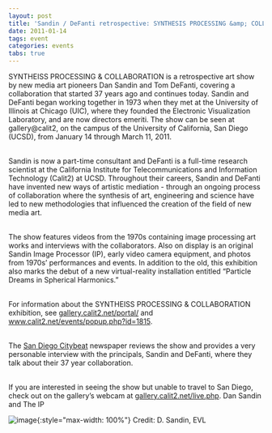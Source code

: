 ```yaml
---
layout: post
title: 'Sandin / DeFanti retrospective: SYNTHESIS PROCESSING &amp; COLLABORATION'
date: 2011-01-14
tags: event
categories: events
tabs: true
---
```


SYNTHEISS PROCESSING &amp; COLLABORATION is a retrospective art show by new media art pioneers Dan Sandin and Tom DeFanti, covering a collaboration that started 37 years ago and continues today. Sandin and DeFanti began working together in 1973 when they met at the University of Illinois at Chicago (UIC), where they founded the Electronic Visualization Laboratory, and are now directors emeriti. The show can be seen at gallery@calit2, on the campus of the University of California, San Diego (UCSD), from January 14 through March 11, 2011.<br><br>

Sandin is now a part-time consultant and DeFanti is a full-time research scientist at the California Institute for Telecommunications and Information Technology (Calit2) at UCSD. Throughout their careers, Sandin and DeFanti have invented new ways of artistic mediation - through an ongoing process of collaboration where the synthesis of art, engineering and science have led to new methodologies that influenced the creation of the field of new media art.<br><br>

The show features videos from the 1970s containing image processing art works and interviews with the collaborators. Also on display is an original Sandin Image Processor (IP), early video camera equipment, and photos from 1970s&rsquo; performances and events. In addition to the old, this exhibition also marks the debut of a new virtual-reality installation entitled &ldquo;Particle Dreams in Spherical Harmonics.&rdquo;<br><br>

For information about the SYNTHEISS PROCESSING &amp; COLLABORATION exhibition, see <a href="http://gallery.calit2.net/portal/">gallery.calit2.net/portal/</a> and <a href="http://www.calit2.net/events/popup.php?id=1815">www.calit2.net/events/popup.php?id=1815</a>.<br><br>

The <a href="http://www.sdcitybeat.com/sandiego/article-8613-a-visual-revolution.html">San Diego Citybeat</a> newspaper reviews the show and provides a very personable interview with the principals, Sandin and DeFanti, where they talk about their 37 year collaboration.<br><br>

If you are interested in seeing the show but unable to travel to San Diego, check out on the gallery&rsquo;s webcam at <a href="http://gallery.calit2.net/live.php">gallery.calit2.net/live.php</a>.
Dan Sandin and The IP

![image](https://www.evl.uic.edu/output/originals/dan-ip_400sm.jpg-srcw.jpg){:style="max-width: 100%"}
Credit: D. Sandin, EVL

